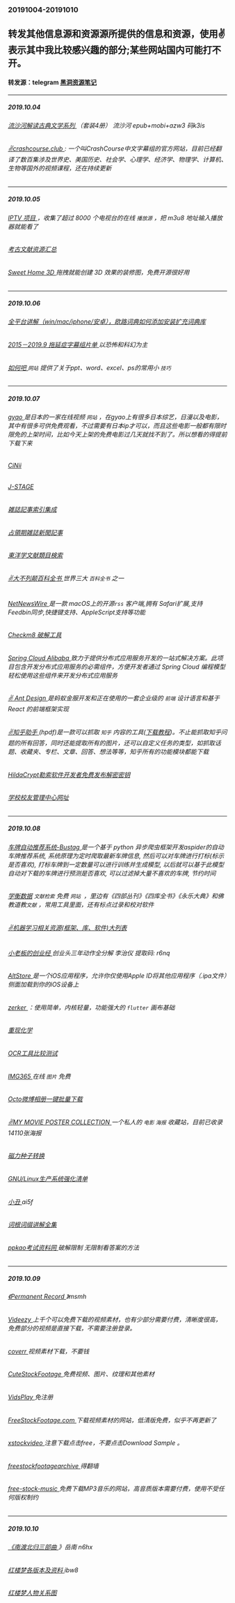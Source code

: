 ### 20191004-20191010
转发其他信息源和资源源所提供的信息和资源，使用✌表示其中我比较感兴趣的部分;某些网站国内可能打不开。
---
#### 转发源：telegram [黑洞资源笔记](https://t.me/tieliu)
---
##### 2019.10.04
###### [流沙河解读古典文学系列 ](https://pan.baidu.com/s/1frvyI89XjYD2M1iatbE0xA#/)（套装4册） 流沙河 epub+mobi+azw3 码k3is
###### [✌crashcourse.club ](https://crashcourse.club/category/):  一个叫CrashCourse中文字幕组的官方网站，目前已经翻译了数百集涉及世界史、美国历史、社会学、心理学、经济学、物理学、计算机、生物等国外的视频课程，还在持续更新
---
##### 2019.10.05
###### [IPTV 项目 ](https://github.com/iptv-org/iptv)，收集了超过 8000 个电视台的在线 `播放源` ，把 m3u8 地址输入播放器就能看了
###### [考古文献资源汇总 ](https://m.douban.com/group/topic/9039266/?type=like)
###### [Sweet Home 3D ](https://www.appinn.com/sweet-home-3d-2/)拖拽就能创建 3D 效果的装修图，免费开源很好用
---
##### 2019.10.06
###### [全平台讲解（win/mac/iphone/安卓），欧路词典如何添加安装扩充词典库 ](https://m.bilibili.com/video/av49834887.html?bsource=weibo)
###### [2015－2019.9 拖延症字幕组片单 ](https://pan.baidu.com/s/1KoDHYdp0XslomhqvmHfIUQ#/) 以恐怖和科幻为主
###### [如何吧 ](https://ruhe8.com/) `网站` 提供了关于ppt、word、excel、ps的常用小 `技巧`
---
##### 2019.10.07
###### [gyao ](https://gyao.yahoo.co.jp/)是日本的一家在线视频 `网站` ，在gyao上有很多日本综艺，日漫以及电影，其中有很多可供免费观看，不过需要有日本ip才可以，而且这些电影一般都有限时限免的上架时间，比如今天上架的免费电影过几天就找不到了。所以想看的得提前下载下来 
###### [CiNii ](https://ci.nii.ac.jp/) 
###### [J-STAGE ](https://www.jstage.jst.go.jp/browse/-char/ja) 
###### [雑誌記事索引集成 ](http://www.libro-koseisha.co.jp/top01/main01.html) 
###### [占領期雑誌新聞記事 ](http://20thdb.jp/) 
###### [東洋学文献類目検索 ](http://ruimoku.zinbun.kyoto-u.ac.jp/ruimoku/)
###### [✌大不列颠百科全书 ](https://pan.baidu.com/s/1LQMGB4owVjt7YIio_jh9aw#/)世界三大 `百科全书` 之一
###### [NetNewsWire ](https://github.com/brentsimmons/NetNewsWire) 是一款 macOS上的开源`rss` 客户端,拥有 Safari扩展,支持 Feedbin同步,快捷键支持、AppleScript支持等功能
###### [Checkm8 破解工具 ](https://github.com/axi0mX/ipwndfu)
###### [Spring Cloud Alibaba ](https://github.com/spring-cloud-incubator/spring-cloud-alibaba) 致力于提供分布式应用服务开发的一站式解决方案。此项目包含开发分布式应用服务的必需组件，方便开发者通过 Spring Cloud 编程模型轻松使用这些组件来开发分布式应用服务
###### [✌ Ant Design ](https://github.com/ant-design/ant-design) 是蚂蚁金服开发和正在使用的一套企业级的 `前端` 设计语言和基于 React 的前端框架实现
###### [✌知乎助手 ](https://pan.baidu.com/s/1Xl35DnpJX-Q_wdsuIB9R2g) (hpdf)是一款可以抓取 `知乎` 内容的工具([下载教程](https://mp.weixin.qq.com/s/6dZYBrkGIAoyke3UbFFBDA))。不止能抓取知乎问题的所有回答，同时还能提取所有的图片，还可以自定义任务的类型，如抓取话题、收藏夹、专栏、文章、回答、想法等等，知乎所有的功能模块都能下载
###### [HildaCrypt勒索软件开发者免费发布解密密钥 ](https://www.cnbeta.com/articles/tech/896379.htm)
###### [学校校友管理中心网址](https://www.alumni.albany.edu)
---
##### 2019.10.08
###### [车牌自动推荐系统-Bustag ](https://github.com/gxtrobot/bustag) 是一个基于 python 异步爬虫框架开发aspider的自动车牌推荐系统, 系统原理为定时爬取最新车牌信息, 然后可以对车牌进行打标(标示是否喜欢), 打标车牌到一定数量可以进行训练并生成模型, 以后就可以基于此模型自动对下载的车牌进行预测是否喜欢, 可以过滤掉大量不喜欢的车牌, 节约时间
###### [学衡数据](http://www.xueheng.net/) `文献检索` 免费 `网站 `，里边有《四部丛刊》《四库全书》《永乐大典》和佛教道教`文献` ，常用工具里面，还有标点过录和校对软件
###### [✌机器学习相关资源(框架、库、软件)大列表](https://github.com/josephmisiti/awesome-machine-learning)
###### [小老板的创业经 ](https://pan.baidu.com/wap/init?surl=CdRoY1Va0Z8VNXczPY0vFQ) 创业头三年动作全分解 李治仪  提取码: r6nq
###### [AltStore ](https://github.com/rileytestut/AltStore)是一个iOS应用程序，允许你仅使用Apple ID将其他应用程序（.ipa文件）侧面加载到你的iOS设备上
###### [zerker ](https://github.com/flutterkit/zerker)：使用简单，内核轻量，功能强大的 `flutter` 画布基础
###### [重现化学 ](http://www.envisioningchemistry.cn/)
###### [OCR工具比较测试 ](https://github.com/factful/ocr_testing)
###### [IMG365 ](http://www.img365.cn/) 在线 `图片` 免费
###### [Octo微博相册一键批量下载 ](https://www.appinn.com/octo-weibo-album-download/)
###### [✌MY MOVIE POSTER COLLECTION ](http://www.eatbrie.com/)一个私人的 `电影` `海报` 收藏站，目前已收录14110张海报
###### [磁力种子转换 ](https://www.51ruanchuang.com/)
###### [GNU/Linux生产系统强化清单 ](https://github.com/trimstray/linux-hardening-checklist)
###### [小丑 ](https://pan.baidu.com/s/1y73txeLEa_qhtWgNZlWZBA) ai5f 
###### [词根词缀讲解全集 ](https://m.bilibili.com/video/av51475076.html?bsource=weibo)
###### [ppkao考试资料网 ](https://www.tuziang.com/combat/351.html) 破解限制 无限制看答案的方法
---
##### 2019.10.09
###### [《Permanent Record ](https://pan.baidu.com/s/1N9HAmTOR6eD2V-mtukUYwQ#/)》msmh
###### [Videezy ](https://www.videezy.com/) 上千个可以免费下载的视频素材，也有少部分需要付费，清晰度很高，免费部分的视频是直接下载，不需要注册登录。    
###### [coverr ](https://coverr.co/) 视频素材下载，不要钱
###### [CuteStockFootage ](https://www.cutestockfootage.com/) 免费视频、图片、纹理和其他素材
###### [VidsPlay ](https://www.vidsplay.com/) 免注册
###### [FreeStockFootage.com ](https://www.freestockfootage.com/)  下载视频素材的网站，低清版免费，似乎不再更新了    
###### [xstockvideo ](http://www.xstockvideo.com/)注意下载点击free，不要点击Download Sample 。    
###### [freestockfootagearchive ](https://freestockfootagearchive.com/) 得翻墙
###### [free-stock-music ](https://www.free-stock-music.com/) 免费下载MP3音乐的网站，高音质版本需要付费，使用不受任何版权制约
---
##### 2019.10.10
###### [《南渡北归三部曲 ](https://pan.baidu.com/s/1mclDsXLVOwp_6UFZ1wLvHw#/)》岳南  n6hx 
###### [红楼梦各版本及资料 ](https://pan.baidu.com/s/1v09af5KrdEdM8Hxbstn4CQ#/) ibw8     
###### [红楼梦人物关系图 ](https://pan.baidu.com/s/1eQGaWKE#/)
###### []()
